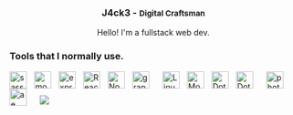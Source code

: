 <p align="center" width="300">
   <h3 align="center">J4ck3 - <small>Digital Craftsman</small></h3>
   <p align="center">Hello! I'm a fullstack web dev.</p>
</p>

<h3 align="left">Tools that I normally use.</h3>

<img align="left" alt="sass" width="30px" style="padding-right:10px;" src="https://cdn.jsdelivr.net/gh/devicons/devicon/icons/sass/sass-original.svg" />
<img align="left" alt="mongodb" width="30px" style="padding-right:10px;" src="https://cdn.jsdelivr.net/gh/devicons/devicon/icons/mongodb/mongodb-original.svg" />
<img align="left" alt="express" width="30px" style="padding-right:10px;" src="https://cdn.jsdelivr.net/gh/devicons/devicon/icons/express/express-original.svg" />
<img align="left" alt="React" width="30px" style="padding-right:10px;" src="https://cdn.jsdelivr.net/gh/devicons/devicon/icons/react/react-original.svg" />
<img align="left" alt="NodeJS" width="30px" style="padding-right:10px;" src="https://cdn.jsdelivr.net/gh/devicons/devicon/icons/nodejs/nodejs-original.svg" />
<img align="left" alt="graphql" width="30px" style="padding-right:20px;" src="https://cdn.jsdelivr.net/gh/devicons/devicon/icons/graphql/graphql-plain.svg" />
<img align="left" alt="Linux" width="30px" style="padding-right:10px;" src="https://cdn.jsdelivr.net/gh/devicons/devicon/icons/linux/linux-original.svg" />
<img align="left" alt="Mongodb" width="30px" style="padding-right:10px;" src="https://cdn.jsdelivr.net/gh/devicons/devicon/icons/nextjs/nextjs-original.svg" />
<img align="left" alt="Dot-net" width="30px" style="padding-right:10px;" src="https://cdn.jsdelivr.net/gh/devicons/devicon/icons/dot-net/dot-net-original.svg" />
<img align="left" alt="Dotnetcore" width="30px" style="padding-right:20px;" src="https://cdn.jsdelivr.net/gh/devicons/devicon/icons/dotnetcore/dotnetcore-original.svg" />

<img align="left" alt="photoshop" width="30px" style="padding-right:20px;" src="https://cdn.jsdelivr.net/gh/devicons/devicon/icons/photoshop/photoshop-plain.svg" />
<img align="left" alt="ae" width="30px" style="padding-right:20px;" src="https://cdn.jsdelivr.net/gh/devicons/devicon/icons/aftereffects/aftereffects-plain.svg" />
</br>

<p align="left" style="margin-top:25px;" width="300">
  <img align="left" src="https://github-readme-stats.vercel.app/api/top-langs/?username=j4ck3&layout=compact&theme=tokyonight" />
</p>
